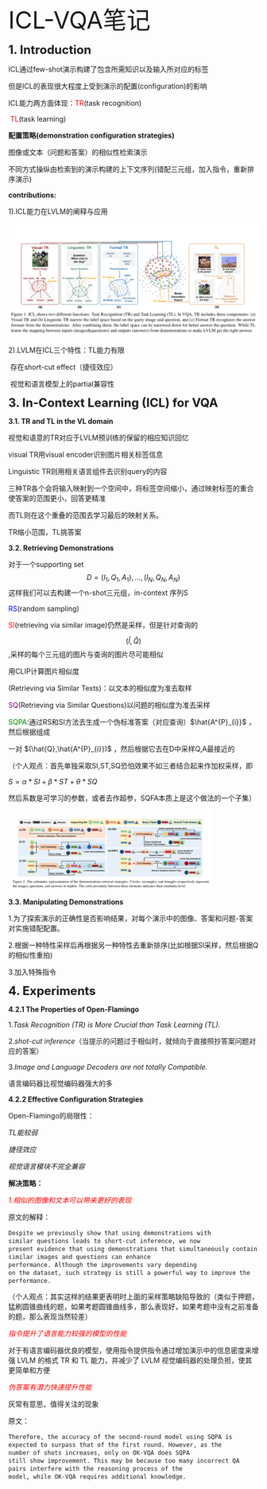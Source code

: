 <font size=8>ICL-VQA笔记</font>



<font size=5>**1. Introduction**</font>

ICL通过few-shot演示构建了包含所需知识以及输入所对应的标签

但是ICL的表现很大程度上受到演示的配置(configuration)的影响

ICL能力两方面体现：<font color=red>TR</font>(task recognition)

​				     <font color=red>TL</font>(task learning)



**配置策略(demonstration configuration strategies)**

图像或文本（问题和答案）的相似性检索演示

不同方式操纵由检索到的演示构建的上下文序列(错配三元组，加入指令，重新排序演示)



**contributions:**

1).ICL能力在LVLM的阐释与应用

<img src="../论文阅读笔记/img/ICL-VQA(1).png" alt="ICL-VQA(1)" style="zoom:50%;" />

2).LVLM在ICL三个特性：TL能力有限

​					   存在short-cut effect（捷径效应）

​					   视觉和语言模型上的partial兼容性



<font size=5>**3. In-Context Learning (ICL) for VQA**</font>



**3.1. TR and TL in the VL domain**

视觉和语意的TR对应于LVLM预训练的保留的相应知识回忆

visual TR用visual encoder识别图片相关标签信息

Linguistic TR则用相关语言组件去识别query的内容

三种TR各个会将输入映射到一个空间中，将标签空间缩小，通过映射标签的重合使答案的范围更小，回答更精准

而TL则在这个重叠的范围去学习最后的映射关系。

TR缩小范围，TL挑答案



**3.2. Retrieving Demonstrations**

对于一个supporting set
$$
D={(I_{1},Q_{1},A_{1}),...,(I_{N},Q_{N},A_{N})}
$$
这样我们可以去构建一个n-shot三元组，in-context 序列S

<font color=blue>RS</font>(random sampling)

<font color=red>SI</font>(retrieving via similar image)仍然是采样，但是针对查询的

$$(\hat{I},\hat{Q})$$ ,采样的每个三元组的图片与查询的图片尽可能相似

用CLIP计算图片相似度

(Retrieving via Similar Texts)：以文本的相似度为准去取样

<font color=purple>SQ</font>(Retrieving via Similar Questions)以问题的相似度为准去采样

<font color=green>SQPA</font>:通过RS和SI方法去生成一个伪标准答案（对应查询）$\hat{A^{P}_{i}}$ ，然后根据组成

一对 $(\hat{Q},\hat{A^{P}_{i}})$ ，然后根据它去在D中采样Q,A最接近的



（个人观点：首先单独采取SI,ST,SQ恐怕效果不如三者结合起来作加权采样，即

$S=\alpha*SI+\beta*ST+\theta*SQ$

然后系数是可学习的参数，或者去作超参，SQFA本质上是这个做法的一个子集）

<img src="../论文阅读笔记/img/ICL-VQA(2).png" alt="ICL-VQA(2)" style="zoom:40%;" />



**3.3. Manipulating Demonstrations**

1.为了探索演示的正确性是否影响结果，对每个演示中的图像、答案和问题-答案对实施错配配置。

2.根据一种特性采样后再根据另一种特性去重新排序(比如根据SI采样，然后根据Q的相似性重拍)

3.加入特殊指令



<font size=5>**4. Experiments**</font>



**4.2.1 The Properties of Open-Flamingo**

1.*Task Recognition (TR) is More Crucial than Task Learning (TL).* 

2.*shot-cut inference*（当提示的问题过于相似时，就倾向于直接照抄答案问题对应的答案）

3.*Image and Language Decoders are not totally Compatible.*

语言编码器比视觉编码器强大的多



**4.2.2 Effective Configuration Strategies**

Open-Flamingo的局限性：

*TL能较弱*

*捷径效应*

*视觉语言模块不完全兼容*



**解决策略：**

<font color=red>*1.相似的图像和文本可以带来更好的表现*</font>

原文的解释：

```
Despite we previously show that using demonstrations with
similar questions leads to short-cut inference, we now
present evidence that using demonstrations that simultaneously contain similar images and questions can enhance
performance. Although the improvements vary depending
on the dataset, such strategy is still a powerful way to improve the performance.
```

（个人观点：其实这样的结果更表明时上面的采样策略缺陷导致的（类似于押题，猛刷圆锥曲线的题，如果考题圆锥曲线多，那么表现好，如果考题中没有之前准备的题，那么表现当然较差）



<font color=red>*指令提升了语言能力较强的模型的性能*</font>

对于有语言编码器优良的模型，使用指令提供指令通过增加演示中的信息密度来增强 LVLM 的格式 TR 和 TL 能力，并减少了 LVLM 视觉编码器的处理负担，使其更简单和方便



<font color=red>*伪答案有潜力快速提升性能*</font>

灰常有意思，值得关注的现象

原文：

```
Therefore, the accuracy of the second-round model using SQPA is
expected to surpass that of the first round. However, as the
number of shots increases, only on OK-VQA does SQPA
still show improvement. This may be because too many incorrect QA pairs interfere with the reasoning process of the
model, while OK-VQA requires additional knowledge.
```

